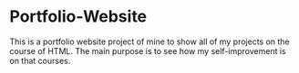 # Portfolio-Website
This is a portfolio website project of mine to show all of my projects on the course of HTML.
The main purpose is to see how my self-improvement is on that courses.
